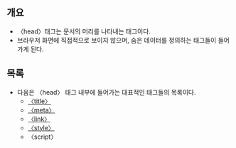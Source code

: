 ## 개요
* 〈head〉태그는 문서의 머리를 나타내는 태그이다.
* 브라우저 화면에 직접적으로 보이지 않으며, 숨은 데이터를 정의하는 태그들이 들어가게 된다.

## 목록
* 다음은 〈head〉 태그 내부에 들어가는 대표적인 태그들의 목록이다.
  * [〈title〉](〈title〉태그.md)
  * [〈meta〉](〈meta〉태그.md)
  * [〈link〉](../../CSS/CSS%20%ED%8C%8C%EC%9D%BC%20%EB%B6%84%EB%A6%AC/)
  * [〈style〉](../../CSS/선택자/id,%20class%20선택자.md)
  * 〈script〉